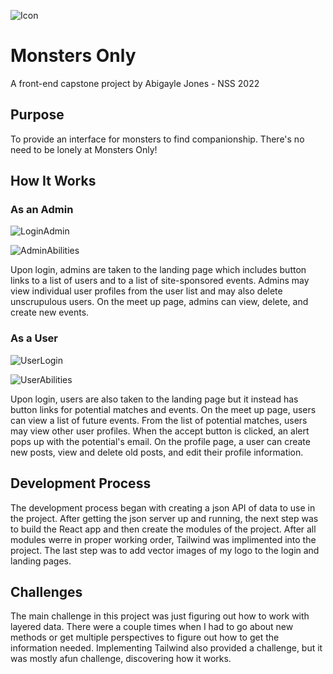![Icon](https://user-images.githubusercontent.com/87338763/201702616-11a4c401-267b-4917-b726-344275d9d547.png)

# Monsters Only
A front-end capstone project by Abigayle Jones - NSS 2022

## Purpose
To provide an interface for monsters to find companionship. There's no need to be lonely at Monsters Only!

## How It Works
### As an Admin
![LoginAdmin](https://user-images.githubusercontent.com/87338763/201693606-9682684e-7fcc-4b19-af39-ad1d39f51675.gif)

![AdminAbilities](https://user-images.githubusercontent.com/87338763/201693828-376a2c0f-95f2-4f14-a42b-d2cb45b39d4c.gif)

Upon login, admins are taken to the landing page which includes button links to a list of users and to a list of site-sponsored events. Admins may view individual user profiles from the user list and may also delete unscrupulous users. On the meet up page, admins can view, delete, and create new events. 


### As a User
![UserLogin](https://user-images.githubusercontent.com/87338763/201695687-a75dd6ee-6e99-42a5-900c-e003eba2ce24.gif)

![UserAbilities](https://user-images.githubusercontent.com/87338763/201699068-0e0f1942-4e0b-4315-83e1-09f7b2b92252.gif)

Upon login, users are also taken to the landing page but it instead has button links for potential matches and events. On the meet up page, users can view a list of future events. From the list of potential matches, users may view other user profiles. When the accept button is clicked, an alert pops up with the potential's email. 
On the profile page, a user can create new posts, view and delete old posts, and edit their profile information.

## Development Process
The development process began with creating a json API of data to use in the project. After getting the json server up and running, the next step was to build the React app and then create the modules of the project. After all modules werre in proper working order, Tailwind was implimented into the project. The last step was to add vector images of my logo to the login and landing pages. 

## Challenges
The main challenge in this project was just figuring out how to work with layered data. There were a couple times when I had to go about new methods or get multiple perspectives to figure out how to get the information needed. Implementing Tailwind also provided a challenge, but it was mostly afun challenge, discovering how it works.
